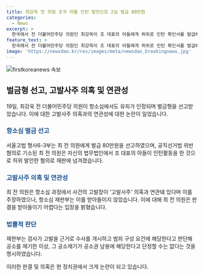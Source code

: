 ```yaml
---
title: 최강욱 전 의원 조국 아들 인턴 발언으로 2심 벌금 80만원
categories:
  - News
excerpt: >
  한국에서 전 더불어민주당 의원인 최강욱이 조 대표의 아들에게 허위로 인턴 확인서를 발급해 대학원 입학 절차를 방해한 혐의로 80만원의 벌금을 선고받았다. 이에 최 전 의원은 항소심에서 고발사주 의혹과 연관돼 검찰의 공소권 남용을 주장했지만, 재판부는 받아들이지 않았다. 최 전 의원은 판결에 불복하며 대법원에서 바로잡아야 한다고 주장했다. 최 전 의원은 이미 대학원 입학 절차를 방해한 혐의로 징역 8개월에 집행유예 2년을 확정받고 국회의원직을 상실한 바 있다.
feature_text: >
  한국에서 전 더불어민주당 의원인 최강욱이 조 대표의 아들에게 허위로 인턴 확인서를 발급해 대학원 입학 절차를 방해한 혐의로 80만원의 벌금을 선고받았다. 이에 최 전 의원은 항소심에서 고발사주 의혹과 연관돼 검찰의 공소권 남용을 주장했지만, 재판부는 받아들이지 않았다. 최 전 의원은 판결에 불복하며 대법원에서 바로잡아야 한다고 주장했다. 최 전 의원은 이미 대학원 입학 절차를 방해한 혐의로 징역 8개월에 집행유예 2년을 확정받고 국회의원직을 상실한 바 있다.
image: 'https://newsdao.kr/res/images/meta/newsdao_breakingnews.jpg'
---
```


<p><img src="https://newsdao.kr/res/images/meta/newsdao_breakingnews.jpg" alt="firstkoreanews 속보" /></p>

<h2 data-ke-size="size26">벌금형 선고, 고발사주 의혹 및 연관성</h2>

<p data-ke-size="size16">19일, 최강욱 전 더불어민주당 의원이 항소심에서도 유죄가 인정되며 벌금형을 선고받았습니다. 이에 대한 고발사주 의혹과의 연관성에 대한 논란이 일었습니다.</p>

<h3><b><span style="color: #1a5490;">항소심 벌금 선고</span></b></h3>

<p data-ke-size="size16">서울고법 형사6-3부는 최 전 의원에게 벌금 80만원을 선고하였으며, 공직선거법 위반 혐의로 기소된 최 전 의원은 자신의 법무법인에서 조 대표의 아들이 인턴활동을 한 것으로 허위 발언한 혐의로 재판에 넘겨졌습니다.</p>

<h3><b><span style="color: #1a5490;">고발사주 의혹 및 연관성</span></b></h3>

<p data-ke-size="size16">최 전 의원은 항소심 과정에서 사건의 고발장이 '고발사주' 의혹과 연관돼 있다며 이를 주장하였으나, 항소심 재판부는 이를 받아들이지 않았습니다. 이에 대해 최 전 의원은 판결을 받아들이기 어렵다는 입장을 밝혔습니다.</p>

<h3><b><span style="color: #1a5490;">법률적 판단</span></b></h3>

<p data-ke-size="size16">재판부는 검사가 고발을 근거로 수사를 개시하고 범죄 구성 요건에 해당한다고 판단해 공소를 제기한 이상, 그 공소제기가 공소권 남용에 해당한다고 단정할 수는 없다는 것을 명시하였습니다.</p>

<p>이러한 판결 및 의혹은 현 정치권에서 크게 논란이 되고 있습니다.</p>

